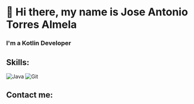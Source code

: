 # 👋 Hi there, my name is Jose Antonio Torres Almela
### I'm a Kotlin Developer

## Skills:

![Java](https://img.shields.io/badge/-java-E34A86?style=flat-square&logo=java)
![Git](https://img.shields.io/badge/-Git-black?style=flat-square&logo=git)

## Contact me:




